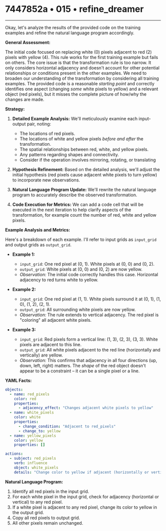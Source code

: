 # 7447852a • 015 • refine_dreamer

---
Okay, let's analyze the results of the provided code on the training examples and refine the natural language program accordingly.

**General Assessment:**

The initial code focused on replacing white (0) pixels adjacent to red (2) pixels with yellow (4). This rule works for the first training example but fails on others. The core issue is that the transformation rule is too narrow. It only considers horizontal adjacency and doesn't account for other potential relationships or conditions present in the other examples.  We need to broaden our understanding of the transformation by considering all training examples. The provided code is a reasonable *starting point* and correctly identifies one aspect (changing _some_ white pixels to yellow) and a relevant object (red pixels), but it misses the complete picture of how/why the changes are made.

**Strategy:**

1.  **Detailed Example Analysis:** We'll meticulously examine each input-output pair, noting:
    *   The locations of red pixels.
    *   The locations of white and yellow pixels *before and after* the transformation.
    *   The spatial relationships between red, white, and yellow pixels.
    * Any patterns regarding shapes and connectivity.
    * Consider if the operation involves mirroring, rotating, or translating

2.  **Hypothesis Refinement:** Based on the detailed analysis, we'll adjust the initial hypothesis (red pixels cause adjacent white pixels to turn yellow) to incorporate new observations.

3.  **Natural Language Program Update:**  We'll rewrite the natural language program to accurately describe the observed transformation.

4.  **Code Execution for Metrics:** We can add a code cell that will be executed in
    the next iteration to help clarify aspects of the transformation, for
    example count the number of red, white and yellow pixels.

**Example Analysis and Metrics:**

Here's a breakdown of each example.  I'll refer to input grids as `input_grid` and output grids as `output_grid`.

*   **Example 1:**
    *   `input_grid`: One red pixel at (0, 1). White pixels at (0, 0) and (0, 2).
    *   `output_grid`: White pixels at (0, 0) and (0, 2) are now yellow.
    *   *Observation:* The initial code correctly handles this case. Horizontal adjacency to red turns white to yellow.

*   **Example 2:**
    *   `input_grid`: One red pixel at (1, 1). White pixels surround it at (0, 1), (1, 0), (1, 2), (2, 1).
    *   `output_grid`: All surrounding white pixels are now yellow.
    *   *Observation:*  The rule extends to vertical adjacency. The red pixel is "coloring" all adjacent white pixels.

*   **Example 3:**
    *   `input_grid`: Red pixels form a vertical line: (1, 3), (2, 3), (3, 3). White pixels are adjacent to this line.
    *   `output_grid`: All white pixels adjacent to the red line (horizontally and vertically) are yellow.
    *   *Observation:* This confirms that adjacency in all four directions (up, down, left, right) matters. The *shape* of the red object doesn't appear to be a constraint – it can be a single pixel or a line.

**YAML Facts:**

```yaml
objects:
  - name: red_pixels
    color: red
    properties:
      - adjacency_effect: "Changes adjacent white pixels to yellow"
  - name: white_pixels
    color: white
    properties:
      - change_condition: "Adjacent to red_pixels"
      - change_to: yellow
  - name: yellow_pixels
    color: yellow
    properties: []

actions:
  - subject: red_pixels
    verb: influence
    object: white_pixels
    details: "Change color to yellow if adjacent (horizontally or vertically)"
```

**Natural Language Program:**

1.  Identify all red pixels in the input grid.
2.  For each white pixel in the input grid, check for adjacency (horizontal or vertical) to any red pixel.
3.  If a white pixel is adjacent to any red pixel, change its color to yellow in the output grid.
4. Copy all red pixels to output grid.
5. All other pixels remain unchanged.

